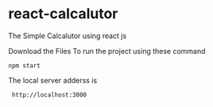 # react-calcalutor

The Simple Calcalutor using react js 

Download the Files 
To run the project using these command
```
npm start
```
The local server adderss is 
```
 http://localhost:3000
 ```

